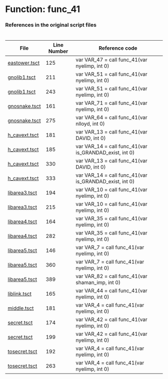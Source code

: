 # Function: func_41 
### References in the original script files

#

| File | Line Number | Reference code |
| --- | --- | --- |
| [eastower.tsct](../../../out/eastower.tsct#L125) | 125 | var VAR_47 = call func_41(var nyelimp, int 0) |
| [gnolib1.tsct](../../../out/gnolib1.tsct#L211) | 211 | var VAR_51 = call func_41(var nyelimp, int 0) |
| [gnolib1.tsct](../../../out/gnolib1.tsct#L243) | 243 | var VAR_51 = call func_41(var nyelimp, int 0) |
| [gnosnake.tsct](../../../out/gnosnake.tsct#L161) | 161 | var VAR_71 = call func_41(var nyelimp, int 0) |
| [gnosnake.tsct](../../../out/gnosnake.tsct#L275) | 275 | var VAR_64 = call func_41(var nlloyd, int 0) |
| [h_cavext.tsct](../../../out/h_cavext.tsct#L181) | 181 | var VAR_13 = call func_41(var DAVID, int 0) |
| [h_cavext.tsct](../../../out/h_cavext.tsct#L185) | 185 | var VAR_14 = call func_41(var is_GRANDAD_exist, int 0) |
| [h_cavext.tsct](../../../out/h_cavext.tsct#L330) | 330 | var VAR_13 = call func_41(var DAVID, int 0) |
| [h_cavext.tsct](../../../out/h_cavext.tsct#L333) | 333 | var VAR_14 = call func_41(var is_GRANDAD_exist, int 0) |
| [libarea3.tsct](../../../out/libarea3.tsct#L194) | 194 | var VAR_10 = call func_41(var nyelimp, int 0) |
| [libarea3.tsct](../../../out/libarea3.tsct#L215) | 215 | var VAR_10 = call func_41(var nyelimp, int 0) |
| [libarea4.tsct](../../../out/libarea4.tsct#L164) | 164 | var VAR_35 = call func_41(var nyelimp, int 0) |
| [libarea4.tsct](../../../out/libarea4.tsct#L282) | 282 | var VAR_35 = call func_41(var nyelimp, int 0) |
| [libarea5.tsct](../../../out/libarea5.tsct#L146) | 146 | var VAR_7 = call func_41(var nyelimp, int 0) |
| [libarea5.tsct](../../../out/libarea5.tsct#L360) | 360 | var VAR_7 = call func_41(var nyelimp, int 0) |
| [libarea5.tsct](../../../out/libarea5.tsct#L389) | 389 | var VAR_82 = call func_41(var shaman_imp, int 0) |
| [liblink.tsct](../../../out/liblink.tsct#L165) | 165 | var VAR_44 = call func_41(var nyelimp, int 0) |
| [middle.tsct](../../../out/middle.tsct#L181) | 181 | var VAR_4 = call func_41(var nyelimp, int 0) |
| [secret.tsct](../../../out/secret.tsct#L174) | 174 | var VAR_42 = call func_41(var nyelimp, int 0) |
| [secret.tsct](../../../out/secret.tsct#L199) | 199 | var VAR_42 = call func_41(var nyelimp, int 0) |
| [tosecret.tsct](../../../out/tosecret.tsct#L192) | 192 | var VAR_4 = call func_41(var nyelimp, int 0) |
| [tosecret.tsct](../../../out/tosecret.tsct#L263) | 263 | var VAR_4 = call func_41(var nyelimp, int 0) |
